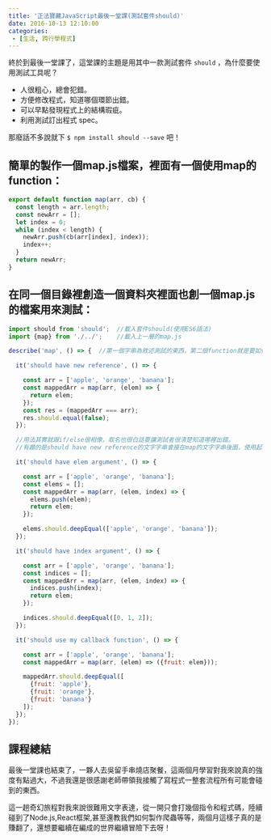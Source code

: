 ```yaml
---
title: '正法寶藏JavaScript最後一堂課(測試套件should)'
date: 2016-10-13 12:10:00
categories:
 - [生活, 跨行學程式]
---
```

終於到最後一堂課了，這堂課的主題是用其中一款測試套件 ` should ` ，為什麼要使用測試工具呢？

- 人很粗心，總會犯錯。
- 方便修改程式，知道哪個環節出錯。
- 可以早點發現程式上的結構瑕疵。
- 利用測試訂出程式 spec。

那廢話不多說就下 ` $ npm install should --save ` 吧！

## 簡單的製作一個map.js檔案，裡面有一個使用map的function：
``` javascript
export default function map(arr, cb) {
  const length = arr.length;
  const newArr = [];
  let index = 0;
  while (index < length) {
    newArr.push(cb(arr[index], index));
    index++;
  }
  return newArr;
}
```

## 在同一個目錄裡創造一個資料夾裡面也創一個map.js的檔案用來測試：
``` javascript
import should from 'should';  //載入套件should(使用ES6語法)
import {map} from './../';    //載入上一層的map.js

describe('map', () => {  //第一個字串為敘述測試的東西，第二個function就是要如何進行測試。

  it('should have new reference', () => {

    const arr = ['apple', 'orange', 'banana'];
    const mappedArr = map(arr, (elem) => {
      return elem;
    });
    const res = (mappedArr === arr);
    res.should.equal(false);
  });

  //用法其實就跟if/else很相像，取名也很白話要讓測試者很清楚知道哪裡出錯。
  //有趣的是should have new reference的文字字串會接在map的文字字串後面，使用起來很像電腦再跟自己溝通。

  it('should have elem argument', () => {

    const arr = ['apple', 'orange', 'banana'];
    const elems = [];
    const mappedArr = map(arr, (elem, index) => {
      elems.push(elem);
      return elem;
    });

    elems.should.deepEqual(['apple', 'orange', 'banana']);
  });

  it('should have index argument', () => {

    const arr = ['apple', 'orange', 'banana'];
    const indices = [];
    const mappedArr = map(arr, (elem, index) => {
      indices.push(index);
      return elem;
    });

    indices.should.deepEqual([0, 1, 2]);
  });

  it('should use my callback function', () => {

    const arr = ['apple', 'orange', 'banana'];
    const mappedArr = map(arr, (elem) => ({fruit: elem}));

    mappedArr.should.deepEqual([
      {fruit: 'apple'},
      {fruit: 'orange'},
      {fruit: 'banana'}
    ]);
  });
});
```

## 課程總結

最後一堂課也結束了，一夥人去吳留手串燒店聚餐，這兩個月學習對我來說真的強度有點過大，不過我還是很感謝老師帶領我接觸了寫程式一整套流程所有可能會碰到的東西。

這一趟奇幻旅程對我來說很難用文字表達，從一開只會打幾個指令和程式碼，陸續碰到了Node.js,React框架,甚至還教我們如何製作爬蟲等等，兩個月這樣子真的是賺翻了，還想要繼續在編成的世界繼續冒險下去呀！
